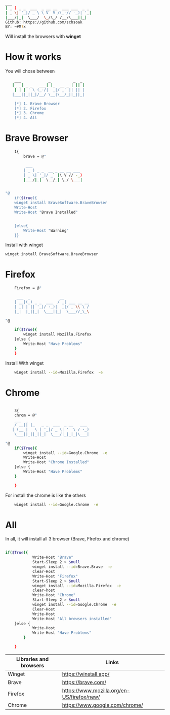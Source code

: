 ```sh
___                                  
| _ ) _ _  ___  _ __ __  ___ ___  _ _ 
| _ \| '_|/ _ \ \ V  V /(_-// -_)| '_|
|___/|_|  \___/  \_/\_/ /__/\___||_|  
Github: https://github.com/schsoak
BY: ~#M?x
```

Will install the browsers with **winget**

# How it works

You will chose between

```sh
    ___            _          _  _ 
   |_ _| _ _   ___| |_  __ _ | || |
    | | | ' \ (_-/|  _|/ _` || || |
   |___||_||_|/__/ \__|\__/_||_||_|  

    [*] 1. Brave Browser        
    [*] 2. Firefox            
    [*] 3. Chrome    
    [*] 4. All 

```

# Brave Browser

```sh
    1{
        brave = @"

         ___                      
        | _ ) _ _  __ _ __ __ ___ 
        | _ \| '_|/ _` |\ V // -_)
        |___/|_|  \__/_| \_/ \___|        


"@
    if($true){
    winget install BraveSoftware.BraveBrowser
    Write-Host
    Write-Host "Brave Installed"


    }else{
        Write-Host "Warning"
    }}
```

Install with winget

```sh
winget install BraveSoftware.BraveBrowser
```

# Firefox

```sh
    Firefox = @"

     ___  _             __           
    | __|(_) _ _  ___  / _| ___ __ __
    | _| | || '_|/ -_)|  _|/ _ \\ \ /
    |_|  |_||_|  \___||_|  \___//_\_\

"@

    if($true){
        winget install Mozilla.Firefox
    }else {
        Write-Host "Have Problems"
    }
    }
```
Install With winget

```sh
    winget install --id=Mozilla.Firefox  -e
```

# Chrome 

```sh

    3{
    chrom = @"
    ___  _                          
    / __|| |_   _ _  ___  _ __   ___ 
   | (__ |   \ | '_|/ _ \| '  \ / -_)
    \___||_||_||_|  \___/|_|_|_|\___|

"@
    if($True){
        winget install --id=Google.Chrome  -e
        Write-Host
        Write-Host "Chrome Installed"
    }else {
        Write-Host "Have Problems"
    }

    }

```
For install the chrome is like the others

```sh
    winget install --id=Google.Chrome  -e
```

# All

In all, it will install all 3 browser (Brave, FIrefox and chrome)

```sh

if($True){
            Write-Host "Brave"
            Start-Sleep 2 > $null
            winget install --id=Brave.Brave  -e
            Clear-Host
            Write-Host "Firefox"
            Start-Sleep 2 > $null
            winget install --id=Mozilla.Firefox  -e
            clear-host
            Write-Host "Chrome"
            Start-Sleep 2 > $null
            winget install --id=Google.Chrome  -e
            Clear-Host
            Write-Host
            Write-Host "All browsers installed"
    }else {
            Write-Host
            Write-Host "Have Problems"
        }

    }

```


| Libraries and browsers |  Links |
| ------ | ------ |
|  Winget |  https://winstall.app/   |
|  Brave |  https://brave.com/  |
|  Firefox | https://www.mozilla.org/en-US/firefox/new/    |
|  Chrome  | https://www.google.com/chrome/       |


